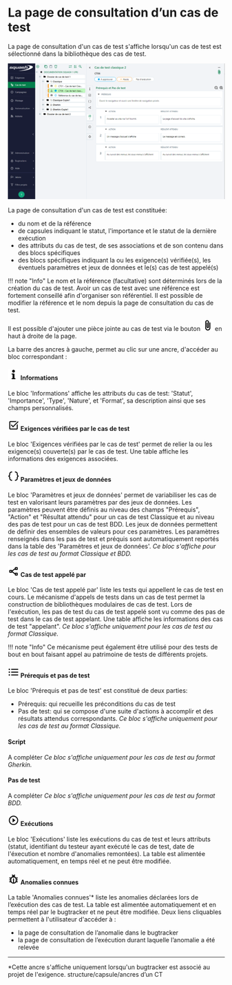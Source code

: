 # La page de consultation d’un cas de test

La page de consultation d'un cas de test s'affiche lorsqu'un cas de test est sélectionné dans la bibliothèque des cas de test.

![Consultation d'un cas de test](resources/Consultation_cas_de_test_classiqueFR.png)

La page de consultation d'un cas de test est constituée:

- du nom et de la référence
- de capsules indiquant le statut, l'importance et le statut de la dernière exécution
- des attributs du cas de test, de ses associations et de son contenu dans des blocs spécifiques
- des blocs spécifiques indiquant la ou les exigence(s) vérifiée(s), les éventuels paramètres et jeux de données et le(s) cas de test appelé(s)

!!! note "Info"
	Le nom et la référence (facultative) sont déterminés lors de la création du cas de test. Avoir un cas de test avec une référence est fortement conseillé afin d'organiser son référentiel. Il est possible de modifier la référence et le nom depuis la page de consultation du cas de test.

Il est possible d'ajouter une pièce jointe au cas de test via le bouton ![Ajouter une pièce-jointe](resources/add_attachments.png) en haut à droite de la page. 

La barre des ancres à gauche, permet au clic sur une ancre, d'accéder au bloc correspondant :
#### ![Ancre Informations](resources/information.png) Informations
Le bloc 'Informations' affiche les attributs du cas de test: 'Statut', 'Importance', 'Type', 'Nature', et 'Format', sa description ainsi que ses champs personnalisés.

#### ![Ancre Exigences vérifiées par le cas de test](resources/verified_requirement.png) Exigences vérifiées par le cas de test
Le bloc 'Exigences vérifiées par le cas de test' permet de relier la ou les exigence(s) couverte(s) par le cas de test. Une table affiche les informations des exigences associées.

#### ![Ancre Paramètres et jeux de données](resources/param_datasets.png) Paramètres et jeux de données
Le bloc 'Paramètres et jeux de données' permet de variabiliser les cas de test en valorisant leurs paramètres par des jeux de données.
Les paramètres peuvent être définis au niveau des champs "Prérequis", "Action" et "Résultat attendu" pour un cas de test Classique et au niveau des pas de test pour un cas de test BDD. Les jeux de données permettent de définir des ensembles de valeurs pour ces paramètres.
Les paramètres renseignés dans les pas de test et préquis sont automatiquement reportés dans la table des 'Paramètres et jeux de données'.
*Ce bloc s'affiche pour les cas de test au format Classique et BDD.*

#### ![Ancre Cas de test appelé par](resources/called_testcase.png) Cas de test appelé par 
Le bloc 'Cas de test appelé par' liste les tests qui appellent le cas de test en cours. Le mécanisme d'appels de tests dans un cas de test permet la construction de bibliothèques modulaires de cas de test. Lors de l'exécution, les pas de test du cas de test appelé sont vu comme des pas de test dans le cas de test appelant. Une table affiche les informations des cas de test "appelant".
*Ce bloc s'affiche uniquement pour les cas de test au format Classique.*

!!! note "Info"
	Ce mécanisme peut également être utilisé pour des tests de bout en bout faisant appel au patrimoine de tests de différents projets.

#### ![Ancre Prérequis et pas de test](resources/list.png) Prérequis et pas de test
Le bloc 'Prérequis et pas de test' est constitué de deux parties:
- Prérequis: qui recueille les préconditions du cas de test 
- Pas de test: qui se compose d'une suite d'actions à accomplir et des résultats attendus correspondants.
*Ce bloc s'affiche uniquement pour les cas de test au format Classique.*

#### Script
A compléter
*Ce bloc s'affiche uniquement pour les cas de test au format Gherkin.*

#### Pas de test 
A compléter
*Ce bloc s'affiche uniquement pour les cas de test au format BDD.*

#### ![Ancre exécutions](resources/play.png) Exécutions
Le bloc 'Exécutions' liste les exécutions du cas de test et leurs attributs (statut, identifiant du testeur ayant exécuté le cas de test, date de l'éxecution et nombre d'anomalies remontées). La table est alimentée automatiquement, en temps réel et ne peut être modifiée. 

#### ![Ancre Anomalies connues](resources/bug.png) Anomalies connues
La table 'Anomalies connues'* liste les anomalies déclarées lors de l’exécution des cas de test. La table est alimentée automatiquement et en temps réel par le bugtracker et ne peut être modifiée.
Deux liens cliquables permettent à l'utilisateur d'accéder à :
 - la page de consultation de l’anomalie dans le bugtracker
 - la page de consultation de l’exécution durant laquelle l’anomalie a été relevée


---
*Cette ancre s'affiche uniquement lorsqu'un bugtracker est associé au projet de l'exigence.
structure/capsule/ancres d’un CT
<!--stackedit_data:
eyJoaXN0b3J5IjpbMTcyMjAzNzM4MSwxMDk2MDQ1NjgwLDgyNz
E5MjM1MywtMTM0NTg3NjQ4MiwtMjY2NjIxNTUyLDE2MDk5Mzkz
MzIsMjA0MjQ5NTQ0Niw5MzAzNTEzODYsMTc0MzY1MjU3MiwxMz
A1NjczMDEzLDk0MDM1NDQ2NiwtMjA5NzQ0NjY3NiwtMTM3ODA5
NjcxLC0zNDQ2NDM1MTcsLTE2MDU3NTUyMTUsODE5MzI4NDYxLD
Q1MDE0NDY5MSwxMTcwMTg0ODUsMTg2NTc1MzcxMSwtMTczNDQx
Mzc2MF19
-->
